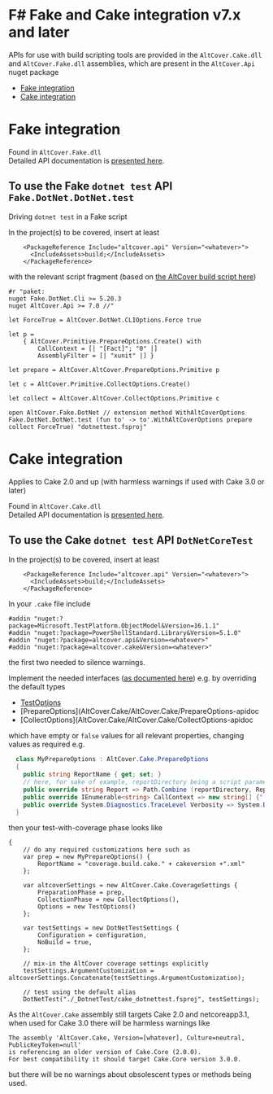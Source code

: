 # F# Fake and Cake integration v7.x and later

APIs for use with build scripting tools are provided in the `AltCover.Cake.dll` and `AltCover.Fake.dll` assemblies, which are present in the `AltCover.Api` nuget package

* [Fake integration](#fake-integration)
* [Cake integration](#cake-integration)

# Fake integration 
Found in `AltCover.Fake.dll`  
Detailed API documentation is [presented here](AltCover.Fake/Fake-fsapidoc).

## To use the Fake `dotnet test` API `Fake.DotNet.DotNet.test`
Driving `dotnet test` in a Fake script 

In the project(s) to be covered, insert at least

```
    <PackageReference Include="altcover.api" Version="<whatever>">
      <IncludeAssets>build;</IncludeAssets>
    </PackageReference>
```

with the relevant script fragment (based on [the AltCover build script here](https://github.com/SteveGilham/altcover/blob/9b12b5b27f2877fcde186c1d8c08f6335108e306/Build/targets.fsx#L3425-L3454))

```
#r "paket:
nuget Fake.DotNet.Cli >= 5.20.3
nuget AltCover.Api >= 7.0 //"

let ForceTrue = AltCover.DotNet.CLIOptions.Force true

let p =
    { AltCover.Primitive.PrepareOptions.Create() with
        CallContext = [| "[Fact]"; "0" |]
        AssemblyFilter = [| "xunit" |] }

let prepare = AltCover.AltCover.PrepareOptions.Primitive p

let c = AltCover.Primitive.CollectOptions.Create()

let collect = AltCover.AltCover.CollectOptions.Primitive c

open AltCover.Fake.DotNet // extension method WithAltCoverOptions
Fake.DotNet.DotNet.test (fun to' -> to'.WithAltCoverOptions prepare collect ForceTrue) "dotnettest.fsproj"

```

# Cake integration 

Applies to Cake 2.0 and up (with harmless warnings if used with Cake 3.0 or later)

Found in `AltCover.Cake.dll`  
Detailed API documentation is [presented here](AltCover.Cake/AltCover.Cake-apidoc).

## To use the Cake `dotnet test` API `DotNetCoreTest`

In the project(s) to be covered, insert at least

```
    <PackageReference Include="altcover.api" Version="<whatever>">
      <IncludeAssets>build;</IncludeAssets>
    </PackageReference>
```

In your `.cake` file include

```
#addin "nuget:?package=Microsoft.TestPlatform.ObjectModel&Version=16.1.1"
#addin "nuget:?package=PowerShellStandard.Library&Version=5.1.0"
#addin "nuget:?package=altcover.api&Version=<whatever>"
#addin "nuget:?package=altcover.cake&Version=<whatever>"

```
the first two needed to silence warnings.

Implement the needed interfaces ([as documented here](AltCover.Engine/AltCover/Abstract-apidoc)) e.g. by overriding the default types

* [TestOptions](AltCover.Cake/AltCover.Cake/TestOptions-apidoc)
* [PrepareOptions](AltCover.Cake/AltCover.Cake/PrepareOptions-apidoc
* [CollectOptions](AltCover.Cake/AltCover.Cake/CollectOptions-apidoc

which have empty or `false` values for all relevant properties, changing values as required e.g.
```csharp
  class MyPrepareOptions : AltCover.Cake.PrepareOptions
  {
    public string ReportName { get; set; }
    // here, for sake of example, reportDirectory being a script parameter
    public override string Report => Path.Combine (reportDirectory, ReportName);
    public override IEnumerable<string> CallContext => new string[] {"[Fact]", "0"};
    public override System.Diagnostics.TraceLevel Verbosity => System.Diagnostics.TraceLevel.Verbose;
  }
```
then your test-with-coverage phase looks like
```
{
    // do any required customizations here such as
    var prep = new MyPrepareOptions() {
        ReportName = "coverage.build.cake." + cakeversion +".xml"
    };

    var altcoverSettings = new AltCover.Cake.CoverageSettings {
        PreparationPhase = prep,
        CollectionPhase = new CollectOptions(),
        Options = new TestOptions()
    };

    var testSettings = new DotNetTestSettings {
        Configuration = configuration,
        NoBuild = true,
    };

    // mix-in the AltCover coverage settings explicitly
    testSettings.ArgumentCustomization = altcoverSettings.Concatenate(testSettings.ArgumentCustomization);

    // test using the default alias
    DotNetTest("./_DotnetTest/cake_dotnettest.fsproj", testSettings);

```

As the `AltCover.Cake` assembly still targets Cake 2.0 and netcoreapp3.1, when used for Cake 3.0 there will be harmless warnings like
```
The assembly 'AltCover.Cake, Version=[whatever], Culture=neutral, PublicKeyToken=null'
is referencing an older version of Cake.Core (2.0.0).
For best compatibility it should target Cake.Core version 3.0.0.
```
but there will be no warnings about obsolescent types or methods being used.
